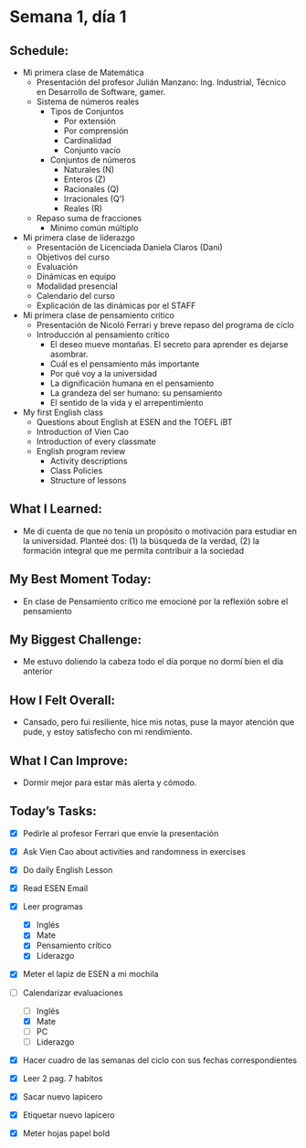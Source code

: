 # Semana 1, día 1

## Schedule:
- Mi primera clase de Matemática 
	- Presentación del profesor Julián Manzano: Ing. Industrial, Técnico en Desarrollo de Software, gamer.
	- Sistema de números reales
		- Tipos de Conjuntos
			- Por extensión
			- Por comprensión
			- Cardinalidad
			- Conjunto vacío
		- Conjuntos de números
			- Naturales (N)
			- Enteros (Z)
			- Racionales (Q)
			- Irracionales (Q')
			- Reales (R)
	- Repaso suma de fracciones
		- Mínimo común múltiplo
- Mi primera clase de liderazgo
	- Presentación de Licenciada Daniela Claros (Dani)
	- Objetivos del curso
	- Evaluación
	- Dinámicas en equipo
	- Modalidad presencial 
	- Calendario del curso
	- Explicación de las dinámicas por el STAFF
- Mi primera clase de pensamiento crítico
	- Presentación de Nicoló Ferrari y breve repaso del programa de ciclo
	- Introducción al pensamiento crítico
		- El deseo mueve montañas. El secreto para aprender es dejarse asombrar.
		- Cuál es el pensamiento más importante
		- Por qué voy a la universidad
		- La dignificación humana en el pensamiento
		- La grandeza del ser humano: su pensamiento
		- El sentido de la vida y el arrepentimiento
- My first English class
	- Questions about English at ESEN and the TOEFL iBT
	- Introduction of Vien Cao
	- Introduction of every classmate
	- English program review
		- Activity descriptions
		- Class Policies
		- Structure of lessons

## What I Learned:
- Me di cuenta de que no tenía un propósito o motivación para estudiar en la universidad. Planteé dos: (1) la búsqueda de la verdad, (2) la formación integral que me permita contribuir a la sociedad
## My Best Moment Today:
- En clase de Pensamiento crítico me emocioné por la reflexión sobre el pensamiento

## My Biggest Challenge:
- Me estuvo doliendo la cabeza todo el día porque no dormí bien el día anterior

## How I Felt Overall:
- Cansado, pero fui resiliente, hice mis notas, puse la mayor atención que pude, y estoy satisfecho con mi rendimiento.

## What I Can Improve:
- Dormir mejor para estar más alerta y cómodo. 

## Today’s Tasks:
- [x] Pedirle al profesor Ferrari que envíe la presentación
- [x] Ask Vien Cao about activities and randomness in exercises
- [x] Do daily English Lesson
- [x] Read ESEN Email 
- [x] Leer programas
	- [x] Inglés
	- [x] Mate
	- [x] Pensamiento crítico
	- [x] Liderazgo
- [x] Meter el lapiz de ESEN a mi mochila
- [ ] Calendarizar evaluaciones
	- [ ] Inglés
	- [x] Mate
	- [ ] PC
	- [ ] Liderazgo
- [x] Hacer cuadro de las semanas del ciclo con sus fechas correspondientes
- [x] Leer 2 pag. 7 habitos
- [x] Sacar nuevo lapicero
- [x] Etiquetar nuevo lapicero
- [x] Meter hojas papel bold

